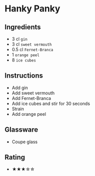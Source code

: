 # Hanky Panky

## Ingredients
- 3 cl `gin`
- 3 cl `sweet vermouth`
- 0.5 cl `Fernet-Branca`
- 1 `orange peel`
- 8 `ice cubes`

## Instructions
- Add gin
- Add sweet vermouth
- Add Fernet-Branca
- Add ice cubes and stir for 30 seconds
- Strain
- Add orange peel

## Glassware
- Coupe glass

## Rating
- ★★★☆☆